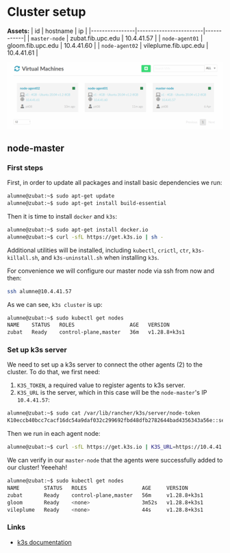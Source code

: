 # Cluster setup
**Assets:**
| id             | hostname               | ip         |
|----------------|------------------------|------------|
| `master-node`  | zubat.fib.upc.edu      | 10.4.41.57 |
| `node-agent01` | gloom.fib.upc.edu      | 10.4.41.60 |
| `node-agent02` | vileplume.fib.upc.edu  | 10.4.41.61 |

![Virtech FIB](./img/vms.png)

## node-master
### First steps
First, in order to update all packages and install basic dependencies we run:
```bash
alumne@zubat:~$ sudo apt-get update
alumne@zubat:~$ sudo apt-get install build-essential
```

Then it is time to install `docker` and `k3s`:
```bash
alumne@zubat:~$ sudo apt-get install docker.io
alumne@zubat:~$ curl -sfL https://get.k3s.io | sh -
```

Additional utilities will be installed, including `kubectl`, `crictl`, `ctr`, `k3s-killall.sh`, and `k3s-uninstall.sh` when installing `k3s`.

For convenience we will configure our master node via ssh from now and then:
```bash
ssh alumne@10.4.41.57
```

As we can see, `k3s cluster` is up:
```bash
alumne@zubat:~$ sudo kubectl get nodes
NAME    STATUS   ROLES                  AGE   VERSION
zubat   Ready    control-plane,master   36m   v1.28.8+k3s1
```

### Set up k3s server
We need to set up a k3s server to connect the other agents (2) to the cluster.
To do that, we first need:
1. `K3S_TOKEN`, a required value to register agents to k3s server.
2. `K3S_URL` is the server, which in this case will be the `node-master`'s IP `10.4.41.57`:
```bash
alumne@zubat:~$ sudo cat /var/lib/rancher/k3s/server/node-token
K10eccb40bcc7cacf16dc54a9daf032c299692fbd48dfb2782644bad4356343a56e::server:9362565a5a349b3b49d8ab386b102226
```

Then we run in each agent node:
```bash
alumne@zubat:~$ curl -sfL https://get.k3s.io | K3S_URL=https://10.4.41.57:6443 K3S_TOKEN=K10eccb40bcc7cacf16dc54a9daf032c299692fbd48dfb2782644bad4356343a56e::server:9362565a5a349b3b49d8ab386b102226 sh -
```

We can verify in our `master-node` that the agents were successfully added to our cluster! Yeeehah!
```bash
alumne@zubat:~$ sudo kubectl get nodes
NAME        STATUS   ROLES                  AGE     VERSION
zubat       Ready    control-plane,master   56m     v1.28.8+k3s1
gloom       Ready    <none>                 3m52s   v1.28.8+k3s1
vileplume   Ready    <none>                 44s     v1.28.8+k3s1
```

### Links
- [k3s documentation](https://docs.k3s.io)